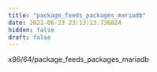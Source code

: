 ```yaml
---
title: "package_feeds_packages_mariadb"
date: 2021-06-23 23:13:13.736024
hidden: false
draft: false
---
```


x86/64/package_feeds_packages_mariadb

